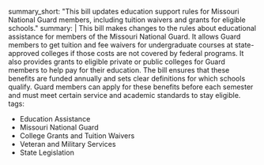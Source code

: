 summary_short: "This bill updates education support rules for Missouri National Guard members, including tuition waivers and grants for eligible schools."
summary: |
  This bill makes changes to the rules about educational assistance for members of the Missouri National Guard. It allows Guard members to get tuition and fee waivers for undergraduate courses at state-approved colleges if those costs are not covered by federal programs. It also provides grants to eligible private or public colleges for Guard members to help pay for their education. The bill ensures that these benefits are funded annually and sets clear definitions for which schools qualify. Guard members can apply for these benefits before each semester and must meet certain service and academic standards to stay eligible.
tags:
  - Education Assistance
  - Missouri National Guard
  - College Grants and Tuition Waivers
  - Veteran and Military Services
  - State Legislation
